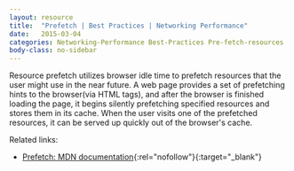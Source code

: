 ```yaml
---
layout: resource
title:  "Prefetch | Best Practices | Networking Performance"
date:   2015-03-04
categories: Networking-Performance Best-Practices Pre-fetch-resources
body-class: no-sidebar
---
```


Resource prefetch utilizes browser idle time to prefetch resources that the user might use in the near future. A web page provides a set of prefetching hints to the browser(via HTML tags), and after the browser is finished loading the page, it begins silently prefetching specified resources and stores them in its cache. When the user visits one of the prefetched resources, it can be served up quickly out of the browser's cache.

Related links:

- [Prefetch: MDN documentation](https://developer.mozilla.org/en-US/docs/Web/HTTP/Link_prefetching_FAQ){:rel="nofollow"}{:target="_blank"}